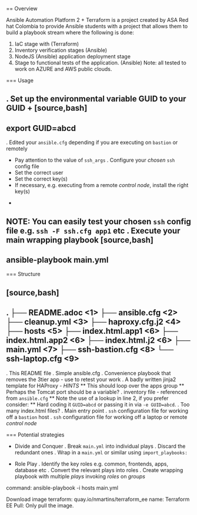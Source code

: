 == Overview

Ansible Automation Platform 2 + Terraform is a project created by ASA Red hat Colombia to provide Ansible students with a project that allows them to build a playbook stream where the following is done:
1. IaC stage with (Terraform)
2. Inventory verification stages (Ansible)
3. NodeJS (Ansible) application deployment stage
4. Stage to functional tests of the application. (Ansible)
Note: all tested to work on AZURE and AWS public clouds.

=== Usage

. Set up the environmental variable GUID to your GUID
+
[source,bash]
----
export GUID=abcd
----
. Edited your `ansible.cfg` depending if you are executing on `bastion` or remotely
* Pay attention to the value of `ssh_args`
. Configure your _chosen_ `ssh` config file
* Set the correct user
* Set the correct key(s)
* If necessary, e.g. executing from a remote *control node*, install the right key(s)
+
NOTE: You can easily test your chosen `ssh` config file e.g. `ssh -F ssh.cfg app1` etc
. Execute your main wrapping playbook
[source,bash]
----
 ansible-playbook main.yml
----

=== Structure

[source,bash]
----
.
├── README.adoc                       <1>
├── ansible.cfg                       <2>
├── cleanup.yml                       <3>
├── haproxy.cfg.j2                    <4>
├── hosts                             <5>
├── index.html.app1                   <6>
├── index.html.app2                   <6>
├── index.html.j2                     <6>
├── main.yml                          <7>
├── ssh-bastion.cfg                   <8>
└── ssh-laptop.cfg                    <9>
----

. This README file
. Simple ansible.cfg
. Convenience playbook that removes the 3tier app - use to retest your work
. A badly written jinja2 template for HAProxy - *HINTS*
** This should loop over the apps group
** Perhaps the Tomcat port should be a variable?
. inventory file - referenced from `ansible.cfg`
** Note the use of a lookup in line 2, if you prefer consider:
** Hard coding it `GUID=abcd` or passing it in via `-e GUID=abcd`.
. Too many index.html files?
. Main entry point
. `ssh` configuration file for working off a `bastion` host
. `ssh` configuration file for working off a laptop or remote *control node*


=== Potential strategies

* Divide and Conquer
. Break `main.yml` into individual plays
. Discard the redundant ones
. Wrap in a `main.yml` or similar using `import_playbooks:`

* Role Play
. Identify the key roles e.g. common, frontends, apps, database etc
. Convert the relevant plays into roles
. Create wrapping playbook with multiple *plays* invoking *roles* on *groups*


command: ansible-playbook -i hosts main.yml

Download image terraform: quay.io/nmartins/terraform_ee 
name: Terraform EE
Pull: Only pull the image.
